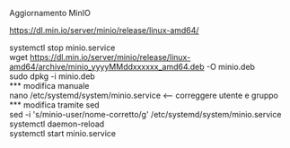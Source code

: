 Aggiornamento MinIO  

https://dl.min.io/server/minio/release/linux-amd64/  

systemctl stop minio.service  
wget https://dl.min.io/server/minio/release/linux-amd64/archive/minio_yyyyMMddxxxxxx_amd64.deb -O minio.deb  
sudo dpkg -i minio.deb  
*** modifica manuale  
nano /etc/systemd/system/minio.service <-- correggere utente e gruppo  
*** modifica tramite sed  
sed -i 's/minio-user/nome-corretto/g' /etc/systemd/system/minio.service  
systemctl daemon-reload  
systemctl start minio.service  
